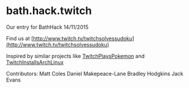 # bath.hack.twitch

Our entry for BathHack 14/11/2015

Find us at [http://www.twitch.tv/twitchsolvessudoku](http://www.twitch.tv/twitchsolvessudoku)

Inspired by similar projects like [TwitchPlaysPokemon](http://www.twitch.tv/twitchplayspokemon) and [ TwitchInstallsArchLinux ](http://www.twitch.tv/twitchinstallsarchlinux)

Contributors:
Matt Coles
Daniel Makepeace-Lane
Bradley Hodgkins
Jack Evans

